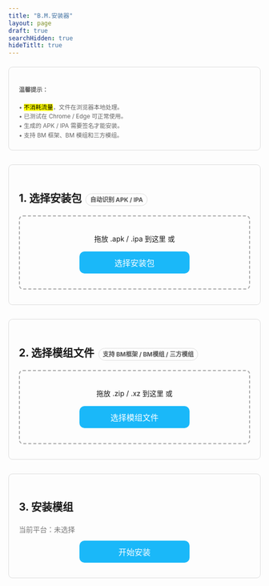 ```yaml
---
title: "B.M.安装器"
layout: page
draft: true
searchHidden: true
hideTitlt: true
---
```


<!-- <!DOCTYPE html> -->
<!-- <html lang="zh-CN"> -->
<!-- <head> -->
<!-- <meta charset="UTF-8" /> -->
<!-- <meta name="viewport" content="width=device-width,initial-scale=1" /> -->
<!-- <title>模组安装器（安卓/苹果自动识别）</title> -->
<style>
  body { font-family: -apple-system, BlinkMacSystemFont, "Segoe UI", Roboto, "Helvetica Neue", Arial, "Noto Sans", "PingFang SC","Hiragino Sans GB","Microsoft YaHei", sans-serif;  line-height: 1.6; }
  h1 { text-align: center; margin-bottom: 16px; }
  .note { color:#666; }
  .section { margin: 20px 0 28px; padding: 20px; border: 1px solid #ddd; border-radius: 8px; }
  .drop-zone { border: 2px dashed #aaa; padding: 20px; text-align: center; margin: 10px 0; cursor: pointer; border-radius: 8px; transition: .2s; }
  .drop-zone.drag-over { border-color: #666; }
  .section button { border-radius: 10px; padding: 10px; margin: 10px auto; cursor: pointer; display: block; width: 220px; background-color: #1AB8F9; color:#fff; border: 0; font-size: 16px; }
  .section button:hover { transform: translateY(-1px); box-shadow: 0 2px 8px #6663; }
  .file-info, .file-list { margin: 10px 0; padding: 10px; border: 1px solid #ddd; border-radius: 8px; }
  .file-info { white-space: nowrap; overflow-x: auto; }
  .file-item { padding: 6px 4px; border-bottom: 1px solid #eee; }
  .file-item:last-child { border-bottom: none; }
  .progress-container { margin: 12px 0; display: none; }
  .progress-bar { height: 6px; border: 1px solid #666; border-radius: 6px; overflow: hidden; }
  .progress-fill { height: 100%; width: 0%; transition: width 0.3s; background-color: #4cd964; }
  .error { color: #d00; margin: 10px 0; display: none; }
  small strong { color:#000; }
  .pill { display:inline-block; padding:2px 8px; border-radius:999px; border:1px solid #ddd; margin-left:8px; font-size:12px; color:#555; }
  .muted { color:#777; }
</style>
<!-- </head> -->
<!-- <body> -->

<!-- <h1>模组安装器 <span class="pill">自动识别 APK / IPA</span></h1> -->

<div class="section">
  <small class="note">
    <h4>温馨提示：</h4>
    • <mark>不消耗流量</mark>，文件在浏览器本地处理。<br>
    • 已测试在 Chrome / Edge 可正常使用。<br>
    • 生成的 APK / IPA 需要签名才能安装。<br>
    • 支持 BM 框架、BM 模组和三方模组。
  </small>
</div>

<div class="section">
  <h2>1. 选择安装包<span class="pill">自动识别 APK / IPA</span></h2>
  <!-- <p class="muted">拖入或选择 <strong>.apk</strong>（安卓）或 <strong>.ipa</strong>（苹果）。</p> -->
  <div id="pkgDropZone" class="drop-zone">
    <p>拖放 .apk / .ipa 到这里 或</p>
    <button id="pkgBrowseBtn">选择安装包</button>
    <input type="file" id="pkgFileInput" accept=".apk,.ipa,.xz" style="display:none;">
  </div>
  <div id="pkgFileInfo" class="file-info" style="display:none;"></div>
  <div id="pkgError" class="error"></div>
</div>

<div class="section">
  <h2>2. 选择模组文件<span class="pill">支持 BM框架 / BM模组 / 三方模组</span></h2>
  <!-- <p class="muted">支持 BM 框架 / BM 模组 / BM 补丁 / 三方模组（<code>.zip</code> / <code>.xz</code>）。</p> -->
  <div id="modsDropZone" class="drop-zone">
    <p>拖放 .zip / .xz 到这里 或</p>
    <button id="modsBrowseBtn">选择模组文件</button>
    <input type="file" id="modsFileInput" accept=".zip,.xz" multiple style="display:none;">
  </div>
  <div id="modsFileList" class="file-list" style="display:none;"></div>
  <div id="modsError" class="error"></div>
</div>

<div class="section">
  <h2>3. 安装模组</h2>
  <div class="muted" id="platformHint">当前平台：未选择</div>
  <button id="installBtn" disabled>开始安装</button>
  <div id="installProgress" class="progress-container">
    <div class="progress-bar"><div id="installProgressFill" class="progress-fill"></div></div>
    <p id="installProgressText">准备就绪</p>
  </div>
  <div id="installError" class="error"></div>
  <!-- <div id="installResult" style="display:none;"> -->
   <!-- <button id="downloadBtn" class="btn-view-counter">保存生成文件</button> -->
   <!-- <span class="muted" id="resultHint"></span> -->
  <!-- </div> -->
  
<div id="installResult" style="display: none;">
  <div class="platform-result" id="androidResult" style="display:none;">
    <button id="downloadBtnAndroid" class="btn-view-counter" data-id="amod-download-apk">保存APK文件</button>
    <span class="muted">已使用：<span class="amod-download-apk-count">0</span> 次</span>
  </div>

  <div class="platform-result" id="iosResult" style="display:none; margin-top:10px;">
    <button id="downloadBtnIOS" class="btn-view-counter" data-id="imod-download-ipa">保存IPA文件</button>
    <span class="muted">已使用：<span class="imod-download-ipa-count">0</span> 次</span>
  </div>

  <div class="muted" id="resultHint" style="margin-top:12px;"></div>
</div>


</div>

<!-- 必需库 -->
<script src="https://cdnjs.cloudflare.com/ajax/libs/jszip/3.10.1/jszip.min.js"></script>
<script src="https://cdnjs.cloudflare.com/ajax/libs/FileSaver.js/2.0.5/FileSaver.min.js"></script>

<script defer src="/js/bv.encrypt.js"></script>
<script src="/js/klfa.encrypt.js"></script>
<script>

document.addEventListener('DOMContentLoaded', () => {
  // 状态
  let platform = null;           // 'android' | 'ios'
  let pkgFile = null;            // APK 或 IPA
  let modFiles = [];             // ZIP/XZ 模组
  let outputBlob = null;         // 最终生成文件

  // DOM
  const pkgDropZone = document.getElementById('pkgDropZone');
  const pkgFileInput = document.getElementById('pkgFileInput');
  const pkgBrowseBtn = document.getElementById('pkgBrowseBtn');
  const pkgFileInfo = document.getElementById('pkgFileInfo');
  const pkgError = document.getElementById('pkgError');

  const modsDropZone = document.getElementById('modsDropZone');
  const modsFileInput = document.getElementById('modsFileInput');
  const modsBrowseBtn = document.getElementById('modsBrowseBtn');
  const modsFileList = document.getElementById('modsFileList');
  const modsError = document.getElementById('modsError');

  const installBtn = document.getElementById('installBtn');
  const installProgress = document.getElementById('installProgress');
  const installProgressFill = document.getElementById('installProgressFill');
  const installProgressText = document.getElementById('installProgressText');
  const installError = document.getElementById('installError');
  const installResult = document.getElementById('installResult');
  const downloadBtn = document.getElementById('downloadBtn');
  const platformHint = document.getElementById('platformHint');
  const resultHint = document.getElementById('resultHint');

  // 绑定
  initDropZone(pkgDropZone, pkgFileInput, handlePkgFile);
  initDropZone(modsDropZone, modsFileInput, handleModFiles);
  pkgBrowseBtn.addEventListener('click', () => pkgFileInput.click());
  modsBrowseBtn.addEventListener('click', () => modsFileInput.click());
  pkgFileInput.addEventListener('change', e => { if (e.target.files.length) handlePkgFile(e.target.files[0]); });
  modsFileInput.addEventListener('change', e => { if (e.target.files.length) handleModFiles(Array.from(e.target.files)); });
  installBtn.addEventListener('click', async () => { await installMods(); });
  <!-- downloadBtn.addEventListener('click', () => saveOutput()); -->
  document.getElementById('downloadBtnAndroid').addEventListener('click', () => saveOutput());
  document.getElementById('downloadBtnIOS').addEventListener('click', () => saveOutput2());

  // —— 处理安装包（自动识别平台）——
  function handlePkgFile(file) {
    const name = file.name.toLowerCase();
    if (name.endsWith('.apk')) {
      platform = 'android';
    } else if (name.endsWith('.apk.xz')) {
      platform = 'android';
    } else if (name.endsWith('.ipa')) {
      platform = 'ios';
    } else if (name.endsWith('.ipa.xz')) {
      platform = 'ios';
    } else {
      showError(pkgError, '请选择有效的安装包（.apk 或 .ipa）');
      return;
    }
    pkgError.style.display = 'none';
    pkgFile = file;
    pkgFileInfo.innerHTML = `${platform === 'android' ? '<i class="bi bi-android2"></i> Android - ' : '<i class="bi bi-apple"></i> iOS - '}<strong>${file.name}</strong> (${formatFileSize(file.size)})`;
    pkgFileInfo.style.display = 'block';
    platformHint.textContent = '当前平台：' + (platform === 'android' ? 'Android（APK）' : 'iOS（IPA）');
    checkReadyState();
  }

  // —— 处理模组文件 —— 
  function handleModFiles(files) {
    modsError.style.display = 'none';
    modFiles = files.filter(f => f.name.match(/\.(zip|xz)$/i) && !f.name.match(/\.smali$/i));
    if (modFiles.length === 0) {
      showError(modsError, '未找到有效的模组文件（.zip / .xz）');
      return;
    }
    // 排序：框架 > BMxxx > BM* > 三方
    modFiles.sort((a, b) => {
      const weight = (fn) => {
        if (/BM\d+\.\d+\.\d+\.zip/i.test(fn)) return 0;
        if (/BM\d{3}\.zip/i.test(fn)) return 1;
        if (/BM.*\.zip/i.test(fn)) return 2;
        return 3;
      };
      const wa = weight(a.name), wb = weight(b.name);
      return wa !== wb ? wa - wb : a.name.localeCompare(b.name);
    });
    modsFileList.innerHTML = '';
    modFiles.forEach(file => {
      let icon = '<i class="bi bi-box-seam"></i>'; let modType = '三方模组';
      if (/BM\d+\.\d+\.\d+\.zip/i.test(file.name)) { icon = '<i class="bi bi-cpu"></i>'; modType = 'BM框架'; }
      else if (/BM\d{3}\.zip/i.test(file.name)) { icon = '<i class="bi bi-puzzle"></i>'; modType = 'BM模组'; }
      else if (/BM.*\.zip/i.test(file.name)) { icon = '<i class="bi bi-wrench"></i>'; modType = 'BM补丁'; }
      // 统一隐藏具体类型标签：展示一个占位 "-"
      modType = ' - ';
      const div = document.createElement('div');
      div.className = 'file-item';
      div.innerHTML = `${icon} <strong>${modType}</strong> ${file.name} (${formatFileSize(file.size)})`;
      modsFileList.appendChild(div);
    });
    modsFileList.style.display = 'block';
    checkReadyState();
  }

  function checkReadyState() {
    installBtn.disabled = !(pkgFile && modFiles.length > 0);
  }

  // —— 安装 —— 
  async function installMods() {
    if (!platform || !pkgFile || modFiles.length === 0) return;
    installError.style.display = 'none';
    installResult.style.display = 'none';
    outputBlob = null;

    installProgress.style.display = 'block';
    setProgress(0, '准备安装...');

    try {
      // if (platform === 'android') {
        // outputBlob = await installForAndroid();
        // setProgress(100, '安装完成！（Android）');
        // resultHint.textContent = '已生成 APK（未签名）。';
      // } else {
        // outputBlob = await installForIOS();
        // setProgress(100, '安装完成！（iOS）');
        // resultHint.textContent = '已生成 IPA（未签名）。';
      // }
      // setTimeout(() => {
        // document.getElementById('installResult').style.display = 'block';
        // document.getElementById('installResult').scrollIntoView({behavior:'smooth'});
      // }, 300);
      
      if (platform === 'android') {
        outputBlob = await installForAndroid();
        setProgress(100, '安装完成！（Android）');
        resultHint.textContent = '已生成 APK（未签名）。';
      
        // 显示 Android 统计区域
        document.getElementById('androidResult').style.display = 'block';
        document.getElementById('iosResult').style.display = 'none';
      } else {
        outputBlob = await installForIOS();
        setProgress(100, '安装完成！（iOS）');
        resultHint.textContent = '已生成 IPA（未签名）。';
      
        // 显示 iOS 统计区域
        document.getElementById('iosResult').style.display = 'block';
        document.getElementById('androidResult').style.display = 'none';
      }
      
      setTimeout(() => {
        document.getElementById('installResult').style.display = 'block';
        document.getElementById('installResult').scrollIntoView({ behavior: 'smooth' });
      }, 300);

    } catch (err) {
      console.error(err);
      setProgress(0, '安装失败');
      showError(installError, '安装失败：' + (err && err.message ? err.message : String(err)));
    }
  }

  // —— Android 流程（APK）——
  async function installForAndroid() {
    setProgress(10, '正在解析 APK...');
    const apkBuf = await readFileAsArrayBuffer(pkgFile);
    const apkZip = await JSZip.loadAsync(apkBuf);

    setProgress(20, '正在处理模组...');
    const assetsMap = new Map();
    const counters = { framework:0, bmxxx:0, thirdParty:0 };

    let processed = 0;
    for (const mf of modFiles) {
      setProgress(20 + (processed / modFiles.length) * 30, `处理：${mf.name} (${processed+1}/${modFiles.length})`);
      const ok = await processModFileAndroid(mf, assetsMap, counters);
      if (!ok) console.warn('跳过不支持的模组：', mf.name);
      processed++;
    }

    setProgress(55, '合并资源到 APK...');
    for (const [path, data] of assetsMap) apkZip.file(path, data);

    setProgress(60, '生成配置文件...');
    await generateBmmodsLuaAndroid(apkZip);

    setProgress(65, '正在打包 APK...');
    const blob = await apkZip.generateAsync({ type: 'blob' }, meta => {
      if (meta.percent) setProgress(65 + (meta.percent/100)*35, '正在生成 APK...');
    });
    return blob;
  }

  async function processModFileAndroid(modFile, assetsMap, counters) {
    const buf = await readFileAsArrayBuffer(modFile);
    const zip = await JSZip.loadAsync(buf);

    let hasAddToObb = false, hasMainLua = false;
    const addToObbFiles = new Map();

    for (const [path, entry] of Object.entries(zip.files)) {
      if (entry.dir) continue;
      const norm = path.replace(/\\/g,'/');
      const lower = norm.toLowerCase();
      if (lower.endsWith('/main.lua')) hasMainLua = true;
      const m = lower.match(/(^|\/)add_to_obb\/(.+)/);
      if (m) {
        hasAddToObb = true;
        const idx = norm.toLowerCase().indexOf('add_to_obb/');
        if (idx !== -1) {
          const rel = norm.slice(idx + 'add_to_obb/'.length);
          addToObbFiles.set(`assets/${rel}`, entry);
        }
      }
    }

    if (hasAddToObb) {
      if (hasMainLua) counters.framework++; else counters.bmxxx++;
      for (const [assetPath, entry] of addToObbFiles) {
        assetsMap.set(assetPath, await entry.async('uint8array'));
      }
      return true;
    }

    // 三方模组
    let modinfoFound = false;
    for (const [path, entry] of Object.entries(zip.files)) {
      if (entry.dir) continue;
      const norm = path.replace(/\\/g,'/');
      if (norm.toLowerCase().endsWith('/modinfo.lua')) { modinfoFound = true; break; }
    }
    if (!modinfoFound) return false;

    counters.thirdParty++;
    for (const [path, entry] of Object.entries(zip.files)) {
      if (entry.dir) continue;
      const norm = path.replace(/\\/g,'/');
      const newPath = `assets/mods/${norm}`;
      assetsMap.set(newPath, await entry.async('uint8array'));
    }
    return true;
  }

  async function generateBmmodsLuaAndroid(apkZip) {
    const modsFolder = 'assets/mods/';
    const bmmodsPath = modsFolder + 'bmmods.lua';
    apkZip.folder(modsFolder);

    const thirdParty = new Set();
    for (const path in apkZip.files) {
      if (apkZip.files[path].dir) continue;
      if (path.startsWith(modsFolder)) {
        const parts = path.substring(modsFolder.length).split('/');
        if (parts.length > 1) thirdParty.add(parts[0]);
      }
    }
    let content = '-- 模组配置文件 - 自动生成\n\n';
    thirdParty.forEach(dir => {
      if (!/^BM\d{3}/.test(dir)) content += `Add('${dir}')\n`;
    });
    content += '\nreturn {}';
    apkZip.file(bmmodsPath, content);
  }

  // —— iOS 流程（IPA）——
  async function installForIOS() {
    // 收集要写入 data.archive / dlc0002.archive 的文件
    const toAdd = { '_data': {}, '_dlc0002': {} };

    setProgress(10, '处理模组文件...');
    let processed = 0;
    for (const mf of modFiles) {
      setProgress(10 + (processed / modFiles.length) * 30, `处理：${mf.name} (${processed+1}/${modFiles.length})`);
      const ok = await processModFileIOS(mf, toAdd);
      if (!ok) console.warn('跳过不支持的模组：', mf.name);
      processed++;
    }

    setProgress(45, '读取 IPA...');
    const ipaBuf = await readFileAsArrayBuffer(pkgFile);
    const ipaZip = await JSZip.loadAsync(ipaBuf);

    // 定位 Payload/*.app/
    let appPath = '';
    for (const fn of Object.keys(ipaZip.files)) {
      if (fn.includes('Payload/') && fn.endsWith('.app/')) { appPath = fn; break; }
    }
    if (!appPath) throw new Error('找不到 Payload 目录下的 .app');

    const dataArchivePath = `${appPath}data.archive`;
    const dlcArchivePath  = `${appPath}dlc0002.archive`;

    const dataFile = ipaZip.files[dataArchivePath];
    const dlcFile  = ipaZip.files[dlcArchivePath];

    if (!dataFile || dataFile.dir) throw new Error('找不到 data.archive');

    setProgress(55, '解包原始 archive...');
    const dataArchiveData = await dataFile.async('uint8array');
    const dlcArchiveData  = dlcFile ? await dlcFile.async('uint8array') : null;

    const originalDataFiles = await KLFA.unpack(dataArchiveData);     // 需要 /js/klfa.encrypt.js
    const originalDlcFiles  = dlcArchiveData ? await KLFA.unpack(dlcArchiveData) : [];

    setProgress(70, '合并模组文件...');
    const mergedDataFiles = [...originalDataFiles];
    const mergedDlcFiles  = [...originalDlcFiles];

    // 写入 data.archive
    for (const [path, u8] of Object.entries(toAdd['_data'])) {
      const i = mergedDataFiles.findIndex(f => f.name === path);
      if (i >= 0) mergedDataFiles[i].data = u8;
      else mergedDataFiles.push({ name: path, data: u8, size: u8.length });
    }
    // 写入 dlc0002.archive
    if (dlcArchiveData) {
      for (const [path, u8] of Object.entries(toAdd['_dlc0002'])) {
        const i = mergedDlcFiles.findIndex(f => f.name === path);
        if (i >= 0) mergedDlcFiles[i].data = u8;
        else mergedDlcFiles.push({ name: path, data: u8, size: u8.length });
      }
    }

    // 生成 bmmods.lua（仅统计三方模组）
    if (mergedDataFiles.length > 0) {
      setProgress(78, '生成配置文件...');
      const bmmodsContent = generateBmmodsLuaIOS(mergedDataFiles);
      const enc = new TextEncoder();
      const bytes = enc.encode(bmmodsContent);
      mergedDataFiles.push({ name:'mods/bmmods.lua', data: bytes, size: bytes.length });
    }

    setProgress(85, '重新打包 archive...');
    const newDataArchive = await KLFA.pack(mergedDataFiles);
    const newDlcArchive  = dlcArchiveData ? await KLFA.pack(mergedDlcFiles) : null;

    setProgress(90, '更新 IPA...');
    ipaZip.remove(dataArchivePath);
    if (dlcFile) ipaZip.remove(dlcArchivePath);
    ipaZip.file(dataArchivePath, newDataArchive);
    if (newDlcArchive) ipaZip.file(dlcArchivePath, newDlcArchive);

    setProgress(95, '生成 IPA...');
    const blob = await ipaZip.generateAsync({ type:'blob' }, meta => {
      if (meta.percent) setProgress(95 + (meta.percent/100)*5, '压缩中...');
    });
    return blob;
  }

  async function processModFileIOS(modFile, toAdd) {
    const buf = await readFileAsArrayBuffer(modFile);
    const zip = await JSZip.loadAsync(buf);

    let hasAddToObb = false, hasMainLua = false;
    const addToObbFiles = new Map();

    // 扫描结构
    for (const [path, entry] of Object.entries(zip.files)) {
      if (entry.dir) continue;
      const norm = path.replace(/\\/g,'/');
      const lower = norm.toLowerCase();
      if (lower.endsWith('/main.lua')) hasMainLua = true;
      const m = lower.match(/(^|\/)add_to_obb\/(.+)/);
      if (m) {
        hasAddToObb = true;
        const idx = norm.toLowerCase().indexOf('add_to_obb/');
        if (idx !== -1) {
          const rel = norm.slice(idx + 'add_to_obb/'.length); // 保留原大小写
          addToObbFiles.set(rel, entry);
        }
      }
    }

    if (hasAddToObb) {
      // 框架（含 main.lua） 或 标准 BM 模组（不含 main.lua）
      for (const [assetPath, entry] of addToObbFiles) {
        const u8 = await entry.async('uint8array');
        if (assetPath.startsWith('mods/') || assetPath.startsWith('scripts/')) {
          toAdd['_data'][assetPath] = u8;
        } else if (assetPath.startsWith('DLC0002/')) {
          const target = assetPath.replace(/^DLC0002\//,'');
          toAdd['_dlc0002'][target] = u8;
        } else {
          // 其他资源默认进 data
          toAdd['_data'][assetPath] = u8;
        }
      }
      return true;
    }

    // 三方模组：必须包含 modinfo.lua
    let modinfoFound = false, modDirName = '';
    for (const [path, entry] of Object.entries(zip.files)) {
      if (entry.dir) continue;
      const norm = path.replace(/\\/g,'/');
      if (norm.toLowerCase().endsWith('/modinfo.lua')) {
        modinfoFound = true;
        modDirName = norm.split('/')[0];
        break;
      }
    }
    if (!modinfoFound) return false;

    // 整包写入 data.archive 下的 mods/
    for (const [path, entry] of Object.entries(zip.files)) {
      if (entry.dir) continue;
      const norm = path.replace(/\\/g,'/');
      const newPath = `mods/${norm}`;
      toAdd['_data'][newPath] = await entry.async('uint8array');
    }
    return true;
  }

  function generateBmmodsLuaIOS(mergedDataFiles) {
    const modsFolder = 'mods/';
    const thirdParty = new Set();
    for (const f of mergedDataFiles) {
      if (f.name.startsWith(modsFolder) && f.name.includes('/modinfo.lua')) {
        const rel = f.name.substring(modsFolder.length);
        const dir = rel.split('/')[0];
        if (dir && !/^BM\d{3}/.test(dir)) thirdParty.add(dir);
      }
    }
    let s = '-- 模组配置文件 - 自动生成\n\n';
    thirdParty.forEach(dir => { s += `Add('${dir}')\n`; });
    s += '\nreturn {}';
    return s;
  }

  // —— 保存输出 —— 
  function saveOutput() {
    if (!outputBlob || !pkgFile || !platform) return;

    const ext = platform === 'android' ? '.apk' : '.ipa';
    const mime = platform === 'android'
      ? 'application/vnd.android.package-archive'
      : 'application/octet-stream';

    const date = new Date();
    // 补零函数
    const pad = (n) => String(n).padStart(2, '0');
    // 各个时间部分
    const yy = String(date.getFullYear()).slice(-2); // 年（两位）
    const mm = pad(date.getMonth() + 1);             // 月
    const dd = pad(date.getDate());                  // 日
    const hh = pad(date.getHours());                 // 时
    const mi = pad(date.getMinutes());               // 分
    const ss = pad(date.getSeconds());               // 秒
    
    // const stamp = `${yy}${mm}${dd}_${hh}${mi}${ss}`;
    // const filename = pkgFile.name
      // .replace(/_.*?(?=\.(apk|ipa)$)/i, '') // 去掉原文件名中末尾下划线段
      // .replace(/\.(apk|ipa)$/i, `_${stamp}${ext}`);

    const stamp = `${mm}${dd}-${hh}${mi}`;
    const filename = `_${stamp}-bm${ext}`;

    saveAs(new Blob([outputBlob], { type: mime }), filename);
  }
  
  function downloadBlobSafari(blob, filename) {
    const reader = new FileReader()
    reader.onloadend = function () {
      const dataUrl = reader.result
      const link = document.createElement("a")
      link.href = dataUrl
      link.download = filename
  
      // Safari 不支持 link.click()，只能 window.open
      if (typeof link.download === "undefined") {
        window.open(dataUrl) // 打开新页面，用户再点分享->保存
      } else {
        link.click()
      }
    }
    reader.readAsDataURL(blob)
  }
  
  function showDownloadLink(blob, filename) {
    const url = URL.createObjectURL(blob)
    const link = document.createElement("a")
    link.href = url
    link.textContent = "📥 点这里下载"
    link.download = filename
    document.body.appendChild(link)
    // Safari 用户长按这个链接，就能“存储到文件”
  }
  
  function saveOutput2() {
    if (!outputBlob || !pkgFile || !platform) return;

    const ext = platform === 'android' ? '.apk' : '.ipa';
    const mime = platform === 'android'
      ? 'application/vnd.android.package-archive'
      : 'application/octet-stream';

    const date = new Date();
    // 补零函数
    const pad = (n) => String(n).padStart(2, '0');
    // 各个时间部分
    const yy = String(date.getFullYear()).slice(-2); // 年（两位）
    const mm = pad(date.getMonth() + 1);             // 月
    const dd = pad(date.getDate());                  // 日
    const hh = pad(date.getHours());                 // 时
    const mi = pad(date.getMinutes());               // 分
    const ss = pad(date.getSeconds());               // 秒
    
    // const stamp = `${yy}${mm}${dd}_${hh}${mi}${ss}`;
    // const filename = pkgFile.name
      // .replace(/_.*?(?=\.(apk|ipa)$)/i, '') // 去掉原文件名中末尾下划线段
      // .replace(/\.(apk|ipa)$/i, `_${stamp}${ext}`);

    const stamp = `${mm}${dd}-${hh}${mi}`;
    const filename = `_${stamp}-bm${ext}`;

   // downloadBlobSafari(new Blob([outputBlob], { type: mime }), filename);
   showDownloadLink(new Blob([outputBlob], { type: mime }), filename);
  }

  // —— 工具函数 —— 
  function initDropZone(dropZone, fileInput, handler) {
    ['dragenter','dragover','dragleave','drop'].forEach(ev => dropZone.addEventListener(ev, preventDefaults, false));
    ['dragenter','dragover'].forEach(ev => dropZone.addEventListener(ev, () => dropZone.classList.add('drag-over'), false));
    ['dragleave','drop'].forEach(ev => dropZone.addEventListener(ev, () => dropZone.classList.remove('drag-over'), false));
    dropZone.addEventListener('drop', (e) => {
      const dt = e.dataTransfer;
      if (dt.files.length > 0) {
        if (fileInput.multiple) handler(Array.from(dt.files));
        else handler(dt.files[0]);
      }
    });
  }

  function preventDefaults(e){ e.preventDefault(); e.stopPropagation(); }
  function setProgress(percent, text){ installProgressFill.style.width = `${Math.max(0, Math.min(100, percent))}%`; installProgressText.textContent = text || ''; }
  function showError(el, msg){ el.textContent = msg; el.style.display = 'block'; setTimeout(() => { el.style.display='none'; }, 6000); }
  function formatFileSize(bytes){ if (bytes < 1024) return bytes + ' B'; if (bytes < 1048576) return (bytes/1024).toFixed(1) + ' KB'; return (bytes/1048576).toFixed(1) + ' MB'; }
  function readFileAsArrayBuffer(file){ return new Promise((res, rej) => { const r = new FileReader(); r.onload = () => res(r.result); r.onerror = rej; r.readAsArrayBuffer(file); }); }
});

</script>

<!-- </body> -->
<!-- </html> -->